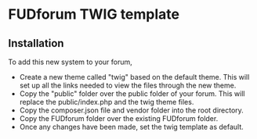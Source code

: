 # FUDforum TWIG template

## Installation
To add this new system to your forum, 
* Create a new theme called "twig" based on the default theme. This will set up all the links needed to view the files
 through the new theme.
* Copy the "public" folder over the public folder of your forum. This will replace the public/index.php and the twig
 theme files.
* Copy the composer.json file and vendor folder into the root directory.
* Copy the FUDforum folder over the existing FUDforum folder.
* Once any changes have been made, set the twig template as default.
